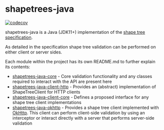 # shapetrees-java

[![codecov](https://codecov.io/gh/xformativ/shapetrees-java/branch/develop/graph/badge.svg?token=GU1O02A6A5)](https://codecov.io/gh/xformativ/shapetrees-java)

shapetrees-java is a Java (JDK11+) implementation of the [shape tree specification](https://shapetrees.org/TR/specification/index.html).

As detailed in the specification shape tree validation can be performed on either client or server sides.

Each module within the project has its own README.md to further explain its contents:
 * [shapetrees-java-core](shapetrees-java-core/README.md) - Core validation functionality and any classes required
   to interact with the API are present here
* [shapetrees-java-client-http](shapetrees-java-client-http/README.md) - Provides an (abstract) implementation of ShapeTreeClient for HTTP clients
* [shapetrees-java-client-core](shapetrees-java-client-core/README.md) - Defines a proposed interface for any shape
   tree client implementations
 * [shapetrees-java-okhttp](shapetrees-java-okhttp/README.md) - Provides a shape tree client implemented
   with [OkHttp](https://github.com/square/okhttp/).  This client can perform client-side
   validation by using an interceptor or interact directly with a server that performs server-side validation
   
